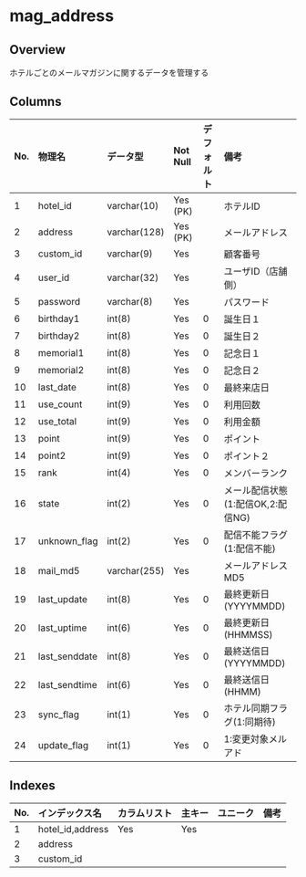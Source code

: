 # mag_address

## Overview

ホテルごとのメールマガジンに関するデータを管理する

## Columns

|No.|物理名|データ型|Not Null|デフォルト|備考|
|:--|:--|:--|:--|:--|:--|
|1|hotel_id|varchar(10)|Yes (PK)||ホテルID|
|2|address|varchar(128)|Yes (PK)||メールアドレス|
|3|custom_id|varchar(9)|Yes||顧客番号|
|4|user_id|varchar(32)|Yes||ユーザID（店舗側）|
|5|password|varchar(8)|Yes||パスワード|
|6|birthday1|int(8)|Yes|0|誕生日１|
|7|birthday2|int(8)|Yes|0|誕生日２|
|8|memorial1|int(8)|Yes|0|記念日１|
|9|memorial2|int(8)|Yes|0|記念日２|
|10|last_date|int(8)|Yes|0|最終来店日|
|11|use_count|int(9)|Yes|0|利用回数|
|12|use_total|int(9)|Yes|0|利用金額|
|13|point|int(9)|Yes|0|ポイント|
|14|point2|int(9)|Yes|0|ポイント２|
|15|rank|int(4)|Yes|0|メンバーランク|
|16|state|int(2)|Yes|0|メール配信状態(1:配信OK,2:配信NG)|
|17|unknown_flag|int(2)|Yes|0|配信不能フラグ(1:配信不能)|
|18|mail_md5|varchar(255)|Yes||メールアドレスMD5|
|19|last_update|int(8)|Yes|0|最終更新日(YYYYMMDD)|
|20|last_uptime|int(6)|Yes|0|最終更新日(HHMMSS)|
|21|last_senddate|int(8)|Yes|0|最終送信日(YYYYMMDD)|
|22|last_sendtime|int(6)|Yes|0|最終送信日(HHMM)|
|23|sync_flag|int(1)|Yes|0|ホテル同期フラグ(1:同期待)|
|24|update_flag|int(1)|Yes|0|1:変更対象メルアド|

## Indexes

|No.|インデックス名|カラムリスト|主キー|ユニーク|備考|
|:--|:--|:--|:--|:--|:--|
|1|hotel_id,address|Yes|Yes||
|2|address||||
|3|custom_id||||
